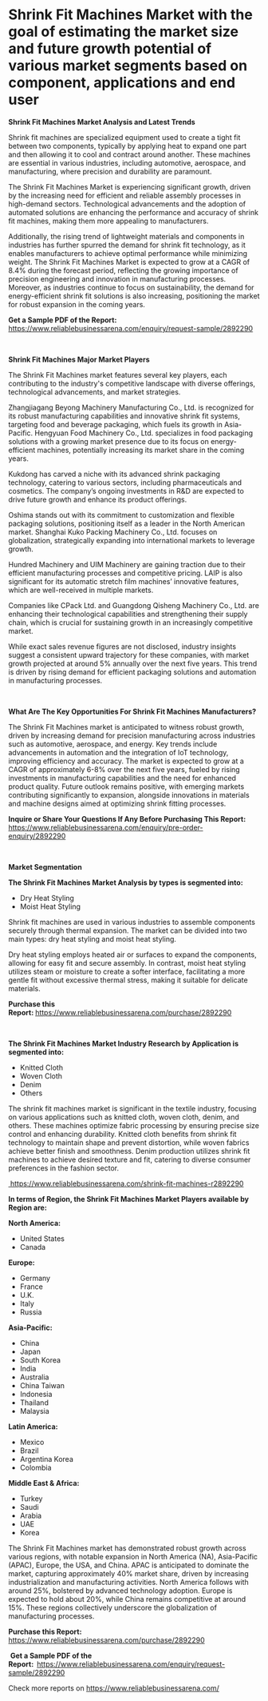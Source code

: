 <p><h1>Shrink Fit Machines Market with the goal of estimating the market size and future growth potential of various market segments based on component, applications and end user</h1></p><p><strong>Shrink Fit Machines Market Analysis and Latest Trends</strong></p>
<p><p>Shrink fit machines are specialized equipment used to create a tight fit between two components, typically by applying heat to expand one part and then allowing it to cool and contract around another. These machines are essential in various industries, including automotive, aerospace, and manufacturing, where precision and durability are paramount. </p><p>The Shrink Fit Machines Market is experiencing significant growth, driven by the increasing need for efficient and reliable assembly processes in high-demand sectors. Technological advancements and the adoption of automated solutions are enhancing the performance and accuracy of shrink fit machines, making them more appealing to manufacturers. </p><p>Additionally, the rising trend of lightweight materials and components in industries has further spurred the demand for shrink fit technology, as it enables manufacturers to achieve optimal performance while minimizing weight. The Shrink Fit Machines Market is expected to grow at a CAGR of 8.4% during the forecast period, reflecting the growing importance of precision engineering and innovation in manufacturing processes. Moreover, as industries continue to focus on sustainability, the demand for energy-efficient shrink fit solutions is also increasing, positioning the market for robust expansion in the coming years.</p></p>
<p><strong>Get a Sample PDF of the Report:&nbsp;</strong> <a href="https://www.reliablebusinessarena.com/enquiry/request-sample/2892290?utm_campaign=2461&utm_medium=2&utm_source=Github&utm_content=ia&utm_term=15032025&utm_id=shrink-fit-machines">https://www.reliablebusinessarena.com/enquiry/request-sample/2892290</a></p>
<p>&nbsp;</p>
<p><strong>Shrink Fit Machines Major Market Players</strong></p>
<p><p>The Shrink Fit Machines market features several key players, each contributing to the industry's competitive landscape with diverse offerings, technological advancements, and market strategies. </p><p>Zhangjiagang Beyong Machinery Manufacturing Co., Ltd. is recognized for its robust manufacturing capabilities and innovative shrink fit systems, targeting food and beverage packaging, which fuels its growth in Asia-Pacific. Hengyuan Food Machinery Co., Ltd. specializes in food packaging solutions with a growing market presence due to its focus on energy-efficient machines, potentially increasing its market share in the coming years. </p><p>Kukdong has carved a niche with its advanced shrink packaging technology, catering to various sectors, including pharmaceuticals and cosmetics. The company’s ongoing investments in R&D are expected to drive future growth and enhance its product offerings.</p><p>Oshima stands out with its commitment to customization and flexible packaging solutions, positioning itself as a leader in the North American market. Shanghai Kuko Packing Machinery Co., Ltd. focuses on globalization, strategically expanding into international markets to leverage growth.</p><p>Hundred Machinery and UIM Machinery are gaining traction due to their efficient manufacturing processes and competitive pricing. LAIP is also significant for its automatic stretch film machines’ innovative features, which are well-received in multiple markets.</p><p>Companies like CPack Ltd. and Guangdong Qisheng Machinery Co., Ltd. are enhancing their technological capabilities and strengthening their supply chain, which is crucial for sustaining growth in an increasingly competitive market.</p><p>While exact sales revenue figures are not disclosed, industry insights suggest a consistent upward trajectory for these companies, with market growth projected at around 5% annually over the next five years. This trend is driven by rising demand for efficient packaging solutions and automation in manufacturing processes.</p></p>
<p>&nbsp;</p>
<p><strong>What Are The Key Opportunities For Shrink Fit Machines Manufacturers?</strong></p>
<p><p>The Shrink Fit Machines market is anticipated to witness robust growth, driven by increasing demand for precision manufacturing across industries such as automotive, aerospace, and energy. Key trends include advancements in automation and the integration of IoT technology, improving efficiency and accuracy. The market is expected to grow at a CAGR of approximately 6-8% over the next five years, fueled by rising investments in manufacturing capabilities and the need for enhanced product quality. Future outlook remains positive, with emerging markets contributing significantly to expansion, alongside innovations in materials and machine designs aimed at optimizing shrink fitting processes.</p></p>
<p><strong>Inquire or Share Your Questions If Any Before Purchasing This Report:</strong> <a href="https://www.reliablebusinessarena.com/enquiry/pre-order-enquiry/2892290?utm_campaign=2461&utm_medium=2&utm_source=Github&utm_content=ia&utm_term=15032025&utm_id=shrink-fit-machines">https://www.reliablebusinessarena.com/enquiry/pre-order-enquiry/2892290</a></p>
<p>&nbsp;</p>
<p><strong>Market Segmentation</strong></p>
<p><strong>The Shrink Fit Machines Market Analysis by types is segmented into:</strong></p>
<p><ul><li>Dry Heat Styling</li><li>Moist Heat Styling</li></ul></p>
<p><p>Shrink fit machines are used in various industries to assemble components securely through thermal expansion. The market can be divided into two main types: dry heat styling and moist heat styling. </p><p>Dry heat styling employs heated air or surfaces to expand the components, allowing for easy fit and secure assembly. In contrast, moist heat styling utilizes steam or moisture to create a softer interface, facilitating a more gentle fit without excessive thermal stress, making it suitable for delicate materials.</p></p>
<p><strong>Purchase this Report:&nbsp;</strong><a href="https://www.reliablebusinessarena.com/purchase/2892290?utm_campaign=2461&utm_medium=2&utm_source=Github&utm_content=ia&utm_term=15032025&utm_id=shrink-fit-machines">https://www.reliablebusinessarena.com/purchase/2892290</a></p>
<p>&nbsp;</p>
<p><strong>The Shrink Fit Machines Market Industry Research by Application is segmented into:</strong></p>
<p><ul><li>Knitted Cloth</li><li>Woven Cloth</li><li>Denim</li><li>Others</li></ul></p>
<p><p>The shrink fit machines market is significant in the textile industry, focusing on various applications such as knitted cloth, woven cloth, denim, and others. These machines optimize fabric processing by ensuring precise size control and enhancing durability. Knitted cloth benefits from shrink fit technology to maintain shape and prevent distortion, while woven fabrics achieve better finish and smoothness. Denim production utilizes shrink fit machines to achieve desired texture and fit, catering to diverse consumer preferences in the fashion sector.</p></p>
<p><a href="https://www.reliablebusinessarena.com/shrink-fit-machines-r2892290?utm_campaign=2461&utm_medium=2&utm_source=Github&utm_content=ia&utm_term=15032025&utm_id=shrink-fit-machines">&nbsp;https://www.reliablebusinessarena.com/shrink-fit-machines-r2892290</a></p>
<p><strong>In terms of Region, the Shrink Fit Machines Market Players available by Region are:</strong></p>
<p>
    <p> <strong> North America: </strong>
        <ul>
            <li>United States</li>
            <li>Canada</li>
        </ul>
        </p> 
    <p> <strong> Europe: </strong>
        <ul>
            <li>Germany</li>
            <li>France</li>
            <li>U.K.</li>
            <li>Italy</li>
            <li>Russia</li>
        </ul>
        </p> 
    <p> <strong> Asia-Pacific: </strong>
        <ul>
            <li>China</li>
            <li>Japan</li>
            <li>South Korea</li>
            <li>India</li>
            <li>Australia</li>
            <li>China Taiwan</li>
            <li>Indonesia</li>
            <li>Thailand</li>
            <li>Malaysia</li>
        </ul>
        </p> 
    <p> <strong> Latin America: </strong>
        <ul>
            <li>Mexico</li>
            <li>Brazil</li>
            <li>Argentina Korea</li>
            <li>Colombia</li>
        </ul>
        </p> 
    <p> <strong> Middle East & Africa: </strong>
        <ul>
            <li>Turkey</li>
            <li>Saudi</li>
            <li>Arabia</li>
            <li>UAE</li>
            <li>Korea</li>
        </ul>
    </p>
    </p>
<p><p>The Shrink Fit Machines market has demonstrated robust growth across various regions, with notable expansion in North America (NA), Asia-Pacific (APAC), Europe, the USA, and China. APAC is anticipated to dominate the market, capturing approximately 40% market share, driven by increasing industrialization and manufacturing activities. North America follows with around 25%, bolstered by advanced technology adoption. Europe is expected to hold about 20%, while China remains competitive at around 15%. These regions collectively underscore the globalization of manufacturing processes.</p></p>
<p><strong>Purchase this Report: </strong><a href="https://www.reliablebusinessarena.com/purchase/2892290?utm_campaign=2461&utm_medium=2&utm_source=Github&utm_content=ia&utm_term=15032025&utm_id=shrink-fit-machines">https://www.reliablebusinessarena.com/purchase/2892290</a></p>
<p>&nbsp;<strong>Get a Sample PDF of the Report:&nbsp;&nbsp;</strong><a href="https://www.reliablebusinessarena.com/enquiry/request-sample/2892290?utm_campaign=2461&utm_medium=2&utm_source=Github&utm_content=ia&utm_term=15032025&utm_id=shrink-fit-machines">https://www.reliablebusinessarena.com/enquiry/request-sample/2892290</a></p>
<p><strong></strong></p>
<p>Check more reports on <a href="https://www.reliablebusinessarena.com/?utm_campaign=2461&utm_medium=2&utm_source=Github&utm_content=ia&utm_term=15032025&utm_id=shrink-fit-machines">https://www.reliablebusinessarena.com/</a></p>